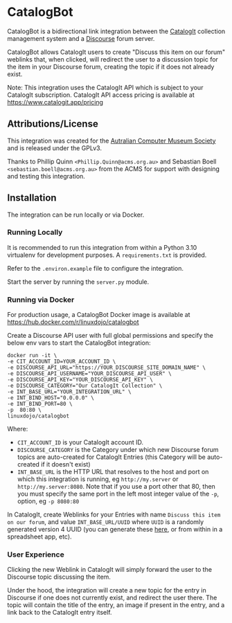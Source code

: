 # CatalogBot

CatalogBot is a bidirectional link integration between the [CatalogIt](https://www.catalogit.app/) collection management system and a [Discourse](https://www.discourse.org/) forum server.

CatalogBot allows CatalogIt users to create "Discuss this item on our forum" weblinks that, when clicked, will redirect the user to a discussion topic for the item in your Discourse forum, creating the topic if it does not already exist.

Note: This integration uses the CatalogIt API which is subject to your CatalogIt subscription. CatalogIt API access pricing is available at https://www.catalogit.app/pricing

## Attributions/License

This integration was created for the [Autralian Computer Museum Society](https://acms.org.au) and is released under the GPLv3.

Thanks to Phillip Quinn `<Phillip.Quinn@acms.org.au>` and Sebastian Boell `<sebastian.boell@acms.org.au>` from the ACMS for support with designing and testing this integration.

## Installation

The integration can be run locally or via Docker.

### Running Locally

It is recommended to run this integration from within a Python 3.10 virtualenv for development purposes. A `requirements.txt` is provided.

Refer to the `.environ.example` file to configure the integration.

Start the server by running the `server.py` module.

### Running via Docker

For production usage, a CatalogBot Docker image is available at https://hub.docker.com/r/linuxdojo/catalogbot

Create a Discourse API user with full global permissions and specify the below env vars to start the CatalogBot integration:

```
docker run -it \
-e CIT_ACCOUNT_ID=YOUR_ACCOUNT_ID \
-e DISCOURSE_API_URL="https://YOUR_DISCOURSE_SITE_DOMAIN_NAME" \
-e DISCOURSE_API_USERNAME="YOUR_DISCOURSE_API_USER" \
-e DISCOURSE_API_KEY="YOUR_DISCOURSE_API_KEY" \
-e DISCOURSE_CATEGORY="Our CatalogIt Collection" \
-e INT_BASE_URL="YOUR_INTEGRATION_URL" \
-e INT_BIND_HOST="0.0.0.0" \
-e INT_BIND_PORT=80 \
-p  80:80 \
linuxdojo/catalogbot
```
Where:

* `CIT_ACCOUNT_ID` is your CatalogIt account ID.
* `DISCOURSE_CATEGORY` is the Category under which new Discourse forum topics are auto-created for CatalogIt Entries (this Category will be auto-created if it doesn't exist)
* `INT_BASE_URL` is the HTTP URL that resolves to the host and port on which this integration is running, eg `http://my.server` or `http://my.server:8080`. Note that if you use a port other that 80, then you must specify the same port in the left most integer value of the `-p`, option, eg `-p 8080:80`

In CatalogIt, create Weblinks for your Entries with name `Discuss this item on our forum`, and value `INT_BASE_URL/UUID` where `UUID` is a randomly generated version 4 UUID (you can generate these [here](https://www.uuidgenerator.net/), or from within in a spreadsheet app, etc).

### User Experience

Clicking the new Weblink in CatalogIt will simply forward the user to the Discourse topic discussing the item.

Under the hood, the integration will create a new topic for the entry in Discourse if one does not currently exist, and redirect the user there. The topic will contain the title of the entry, an image if present in the entry, and a link back to the CatalogIt entry itself.
